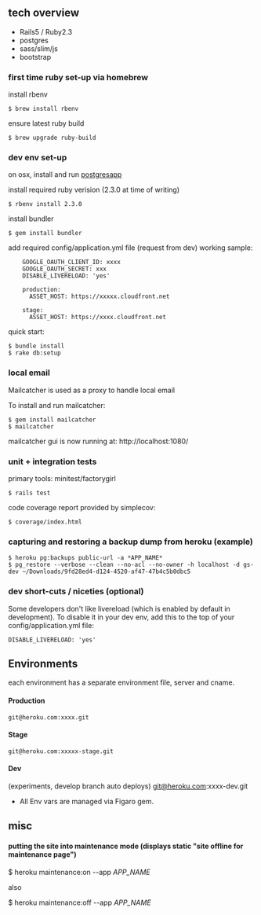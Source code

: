 ## tech overview

* Rails5 / Ruby2.3
* postgres
* sass/slim/js
* bootstrap

### first time ruby set-up via homebrew

install rbenv

    $ brew install rbenv

ensure latest ruby build

    $ brew upgrade ruby-build

### dev env set-up

on osx, install and run [postgresapp](http://postgresapp.com/)

install required ruby verision (2.3.0 at time of writing)

    $ rbenv install 2.3.0

install bundler

    $ gem install bundler


add required config/application.yml file (request from dev)
working sample:

```
    GOOGLE_OAUTH_CLIENT_ID: xxxx
    GOOGLE_OAUTH_SECRET: xxx
    DISABLE_LIVERELOAD: 'yes'

    production:
      ASSET_HOST: https://xxxxx.cloudfront.net

    stage:
      ASSET_HOST: https://xxxx.cloudfront.net
```


quick start:

    $ bundle install
    $ rake db:setup

### local email

Mailcatcher is used as a proxy to handle local email

To install and run mailcatcher:

    $ gem install mailcatcher
    $ mailcatcher

mailcatcher gui is now running at:  http://localhost:1080/

### unit + integration tests

primary tools: minitest/factorygirl

    $ rails test

code coverage report provided by simplecov:

    $ coverage/index.html

### capturing and restoring a backup dump from heroku (example)

    $ heroku pg:backups public-url -a *APP_NAME*
    $ pg_restore --verbose --clean --no-acl --no-owner -h localhost -d gs-dev ~/Downloads/9fd28ed4-d124-4520-af47-47b4c5b0dbc5


###  dev short-cuts / niceties (optional)

Some developers don't like livereload (which is enabled by default in development).  To disable it in your dev env, add this to the top of your config/application.yml file:

    DISABLE_LIVERELOAD: 'yes'


## Environments

each environment has a separate environment file, server and cname.

#### Production
    git@heroku.com:xxxx.git

#### Stage

    git@heroku.com:xxxxx-stage.git

#### Dev
(experiments, develop branch auto deploys)
    git@heroku.com:xxxx-dev.git


* All Env vars are managed via Figaro gem.


## misc

#### putting the site into maintenance mode (displays static "site offline for maintenance page")

  $ heroku maintenance:on --app *APP_NAME*

also

  $ heroku maintenance:off --app *APP_NAME*


